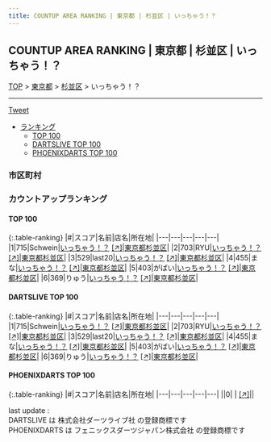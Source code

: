 ```yaml
---
title: COUNTUP AREA RANKING | 東京都 | 杉並区 | いっちゃう！？
---
```

## COUNTUP AREA RANKING | 東京都 | 杉並区 | いっちゃう！？

[TOP](/darts/rank/) > [東京都](/darts/rank/東京都/) > [杉並区](/darts/rank/東京都/杉並区/) > いっちゃう！？

___

<a href="https://twitter.com/share?ref_src=twsrc%5Etfw" data-text="COUNTUP AREA RANKING | 東京都杉並区いっちゃう！？" class="twitter-share-button" data-hashtags="DARTSLIVE,PHOENIXDARTS,darts,ダーツ" data-show-count="false">Tweet</a>

* [ランキング](#カウントアップランキング)
    * [TOP 100](#top-100)
    * [DARTSLIVE TOP 100](#dartslive-top-100)
    * [PHOENIXDARTS TOP 100](#phoenixdarts-top-100)

### 市区町村

<ul>

</ul>

### カウントアップランキング

#### TOP 100



{:.table-ranking}
|#|スコア|名前|店名|所在地|
|---|---|---|---|---|
|1|715|<span class="rank-name-dl">Schwein</span>|<a href="/darts/rank/shops/ac1b2a8fc467a538a3f63593b5358cc4.html">いっちゃう！？</a> <a href="https://search.dartslive.com/jp/shop/ac1b2a8fc467a538a3f63593b5358cc4">[↗]</a>|<a href="/darts/rank/東京都/杉並区">東京都杉並区</a>|
|2|703|<span class="rank-name-dl">RYU</span>|<a href="/darts/rank/shops/ac1b2a8fc467a538a3f63593b5358cc4.html">いっちゃう！？</a> <a href="https://search.dartslive.com/jp/shop/ac1b2a8fc467a538a3f63593b5358cc4">[↗]</a>|<a href="/darts/rank/東京都/杉並区">東京都杉並区</a>|
|3|529|<span class="rank-name-dl">last20</span>|<a href="/darts/rank/shops/ac1b2a8fc467a538a3f63593b5358cc4.html">いっちゃう！？</a> <a href="https://search.dartslive.com/jp/shop/ac1b2a8fc467a538a3f63593b5358cc4">[↗]</a>|<a href="/darts/rank/東京都/杉並区">東京都杉並区</a>|
|4|455|<span class="rank-name-dl">まな</span>|<a href="/darts/rank/shops/ac1b2a8fc467a538a3f63593b5358cc4.html">いっちゃう！？</a> <a href="https://search.dartslive.com/jp/shop/ac1b2a8fc467a538a3f63593b5358cc4">[↗]</a>|<a href="/darts/rank/東京都/杉並区">東京都杉並区</a>|
|5|403|<span class="rank-name-dl">がばい</span>|<a href="/darts/rank/shops/ac1b2a8fc467a538a3f63593b5358cc4.html">いっちゃう！？</a> <a href="https://search.dartslive.com/jp/shop/ac1b2a8fc467a538a3f63593b5358cc4">[↗]</a>|<a href="/darts/rank/東京都/杉並区">東京都杉並区</a>|
|6|369|<span class="rank-name-dl">りゅう</span>|<a href="/darts/rank/shops/ac1b2a8fc467a538a3f63593b5358cc4.html">いっちゃう！？</a> <a href="https://search.dartslive.com/jp/shop/ac1b2a8fc467a538a3f63593b5358cc4">[↗]</a>|<a href="/darts/rank/東京都/杉並区">東京都杉並区</a>|


#### DARTSLIVE TOP 100



{:.table-ranking}
|#|スコア|名前|店名|所在地|
|---|---|---|---|---|
|1|715|<span class="rank-name-dl">Schwein</span>|<a href="/darts/rank/shops/ac1b2a8fc467a538a3f63593b5358cc4.html">いっちゃう！？</a> <a href="https://search.dartslive.com/jp/shop/ac1b2a8fc467a538a3f63593b5358cc4">[↗]</a>|<a href="/darts/rank/東京都/杉並区">東京都杉並区</a>|
|2|703|<span class="rank-name-dl">RYU</span>|<a href="/darts/rank/shops/ac1b2a8fc467a538a3f63593b5358cc4.html">いっちゃう！？</a> <a href="https://search.dartslive.com/jp/shop/ac1b2a8fc467a538a3f63593b5358cc4">[↗]</a>|<a href="/darts/rank/東京都/杉並区">東京都杉並区</a>|
|3|529|<span class="rank-name-dl">last20</span>|<a href="/darts/rank/shops/ac1b2a8fc467a538a3f63593b5358cc4.html">いっちゃう！？</a> <a href="https://search.dartslive.com/jp/shop/ac1b2a8fc467a538a3f63593b5358cc4">[↗]</a>|<a href="/darts/rank/東京都/杉並区">東京都杉並区</a>|
|4|455|<span class="rank-name-dl">まな</span>|<a href="/darts/rank/shops/ac1b2a8fc467a538a3f63593b5358cc4.html">いっちゃう！？</a> <a href="https://search.dartslive.com/jp/shop/ac1b2a8fc467a538a3f63593b5358cc4">[↗]</a>|<a href="/darts/rank/東京都/杉並区">東京都杉並区</a>|
|5|403|<span class="rank-name-dl">がばい</span>|<a href="/darts/rank/shops/ac1b2a8fc467a538a3f63593b5358cc4.html">いっちゃう！？</a> <a href="https://search.dartslive.com/jp/shop/ac1b2a8fc467a538a3f63593b5358cc4">[↗]</a>|<a href="/darts/rank/東京都/杉並区">東京都杉並区</a>|
|6|369|<span class="rank-name-dl">りゅう</span>|<a href="/darts/rank/shops/ac1b2a8fc467a538a3f63593b5358cc4.html">いっちゃう！？</a> <a href="https://search.dartslive.com/jp/shop/ac1b2a8fc467a538a3f63593b5358cc4">[↗]</a>|<a href="/darts/rank/東京都/杉並区">東京都杉並区</a>|


#### PHOENIXDARTS TOP 100



{:.table-ranking}
|#|スコア|名前|店名|所在地|
|---|---|---|---|---|
||0|<span class="rank-name-dl"> </span>|<a href="/darts/rank/shops/.html"></a> <a href="">[↗]</a>|<a href="/darts/rank//"></a>|


<div class="footer border-top border-gray-light mt-5 pt-3 text-right text-gray">
    last update : <span style="font-weight: italic" id="foot_last_modified"></span><br />
    DARTSLIVE は 株式会社ダーツライブ社 の登録商標です<br />
    PHOENIXDARTS は フェニックスダーツジャパン株式会社 の登録商標です<br />
</div>

<script src="https://cdnjs.cloudflare.com/ajax/libs/jquery.tablesorter/2.31.3/js/jquery.tablesorter.min.js" integrity="sha512-qzgd5cYSZcosqpzpn7zF2ZId8f/8CHmFKZ8j7mU4OUXTNRd5g+ZHBPsgKEwoqxCtdQvExE5LprwwPAgoicguNg==" crossorigin="anonymous" referrerpolicy="no-referrer"></script>
<link rel="stylesheet" href="https://cdnjs.cloudflare.com/ajax/libs/jquery.tablesorter/2.31.3/css/theme.default.min.css" integrity="sha512-wghhOJkjQX0Lh3NSWvNKeZ0ZpNn+SPVXX1Qyc9OCaogADktxrBiBdKGDoqVUOyhStvMBmJQ8ZdMHiR3wuEq8+w==" crossorigin="anonymous" referrerpolicy="no-referrer" />
<script>
$(function() {
    $(".table-ranking").tablesorter({sortList:[[0, 0]]});
    $("#foot_last_modified").text(formatDate(new Date(document.lastModified), 'yyyy-MM-dd HH:mm:ss'));
});
</script>

<script async src="https://platform.twitter.com/widgets.js" charset="utf-8"></script>
